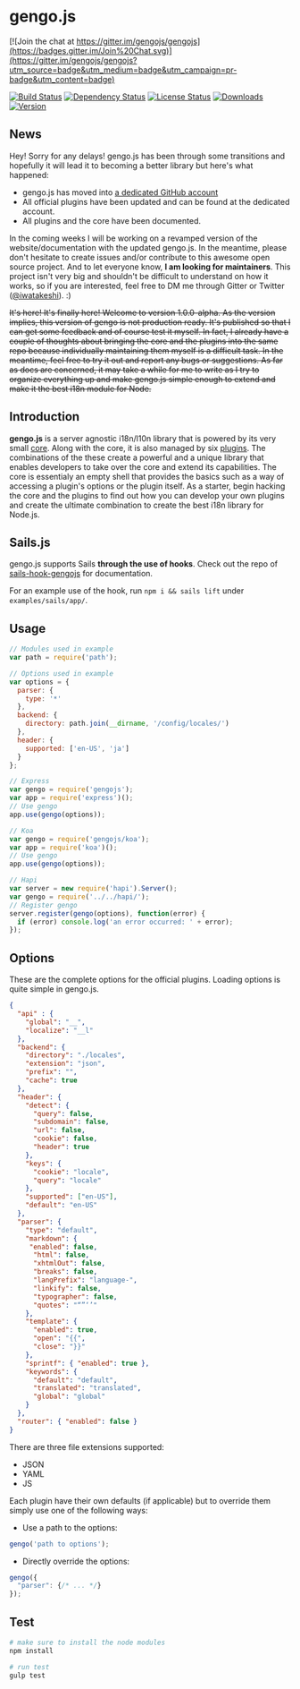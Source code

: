 gengo.js  
========

[![Join the chat at https://gitter.im/gengojs/gengojs](https://badges.gitter.im/Join%20Chat.svg)](https://gitter.im/gengojs/gengojs?utm_source=badge&utm_medium=badge&utm_campaign=pr-badge&utm_content=badge)

[![Build Status](https://travis-ci.org/gengojs/gengojs.svg?branch=master)](https://travis-ci.org/gengojs/gengojs)
[![Dependency Status](https://david-dm.org/gengojs/gengojs.svg)](https://github.com/gengojs/gengojs/blob/master/package.json)
[![License Status](http://img.shields.io/npm/l/gengojs.svg)](https://github.com/gengojs/gengojs/blob/master/LICENSE) 
[![Downloads](http://img.shields.io/npm/dm/gengojs.svg)](https://www.npmjs.com/package/gengojs) 
[![Version](http://img.shields.io/npm/v/gengojs.svg)](https://www.npmjs.com/package/gengojs)


## News

Hey! Sorry for any delays! gengo.js has been through some transitions and hopefully it will lead it to becoming a better library but here's what happened:
* gengo.js has moved into [a dedicated GitHub account](https://github.com/gengojs)
* All official plugins have been updated and can be found at the dedicated account.
* All plugins and the core have been documented.

In the coming weeks I will be working on a revamped version of the website/documentation with the updated gengo.js. In the meantime,
please don't hesitate to create issues and/or contribute to this awesome open source project. And to let everyone know, **I am looking for maintainers**. This project isn't very big and shouldn't be difficult to understand on how it works, so if you are interested, feel free to DM me through Gitter or Twitter ([@iwatakeshi](https://twitter.com/iwatakeshi)). :)

~~It's here! It's finally here! Welcome to version 1.0.0-alpha. As the version implies, this version of gengo is not production ready. It's published so that I can get some feedback and of course test it myself. In fact, I already have a couple of thoughts about bringing the core and the plugins into the same repo because individually maintaining them myself is a difficult task. In the meantime, feel free to try it out and report any bugs or suggestions. As far as docs are concerned, it may take a while for me to write as I try to organize everything up and make gengo.js simple enough to extend and make it the best i18n module for Node.~~

## Introduction

**gengo.js** is a server agnostic i18n/l10n library that is powered by its very small [core](https://github.com/gengojs/core). Along with the core, it is also managed by six [plugins](https://github.com/gengojs?utf8=%E2%9C%93&query=plugin). The combinations of the these create a powerful and a unique library that enables developers to take over the core and extend its capabilities. The core is essentialy an empty shell that provides the basics such as a way of accessing a plugin's options or the plugin itself. As a starter, begin hacking the core and the plugins to find out how you can develop your own plugins and create the ultimate combination to create the best i18n library for Node.js.

## Sails.js

gengo.js supports Sails **through the use of hooks**. Check out the repo of [sails-hook-gengojs](https://github.com/gengojs/sails-hook-gengojs) for documentation. 

For an example use of the hook, run `npm i && sails lift` under `examples/sails/app/`.

## Usage

```javascript
// Modules used in example
var path = require('path');

// Options used in example
var options = {
  parser: {
    type: '*'
  },
  backend: {
    directory: path.join(__dirname, '/config/locales/')
  },
  header: {
    supported: ['en-US', 'ja']
  }
};

// Express
var gengo = require('gengojs');
var app = require('express')();
// Use gengo
app.use(gengo(options));

// Koa
var gengo = require('gengojs/koa');
var app = require('koa')();
// Use gengo
app.use(gengo(options));

// Hapi
var server = new require('hapi').Server();
var gengo = require('../../hapi/');
// Register gengo
server.register(gengo(options), function(error) {
  if (error) console.log('an error occurred: ' + error);
});

```

## Options

These are the complete options for the official plugins. Loading options is quite simple in gengo.js.

```json
{
  "api" : {
    "global": "__",
    "localize": "__l"
  },
  "backend": {
    "directory": "./locales",
    "extension": "json",
    "prefix": "",
    "cache": true
  },
  "header": {
    "detect": {
      "query": false,
      "subdomain": false,
      "url": false,
      "cookie": false,
      "header": true
    },
    "keys": {
      "cookie": "locale",
      "query": "locale"
    },
    "supported": ["en-US"],
    "default": "en-US"
  },
  "parser": {
    "type": "default",
    "markdown": {
     "enabled": false,
      "html": false,
      "xhtmlOut": false,
      "breaks": false,
      "langPrefix": "language-",
      "linkify": false,
      "typographer": false,
      "quotes": "“”‘’"
    },
    "template": {
      "enabled": true,
      "open": "{{",
      "close": "}}"
    },
    "sprintf": { "enabled": true },
    "keywords": {
      "default": "default",
      "translated": "translated",
      "global": "global"
    }
  },
  "router": { "enabled": false } 
}
```

There are three file extensions supported:
* JSON
* YAML
* JS

Each plugin have their own defaults (if applicable) but to override them simply use one of the following ways:

* Use a path to the options:

```javascript
gengo('path to options');
```
* Directly override the options:

```javascript
gengo({
  "parser": {/* ... */}
});
```

## Test

```bash
# make sure to install the node modules
npm install

# run test
gulp test
```
